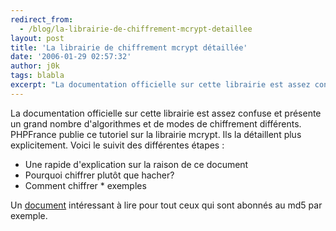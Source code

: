 ```yaml
---
redirect_from:
  - /blog/la-librairie-de-chiffrement-mcrypt-detaillee
layout: post
title: 'La librairie de chiffrement mcrypt détaillée'
date: '2006-01-29 02:57:32'
author: j0k
tags: blabla
excerpt: "La documentation officielle sur cette librairie est assez confuse et présente un grand nombre d'algorithmes et de modes de chiffrement différents.     \nPHPFrance publie ce tutoriel sur la librairie mcrypt. Ils la détaillent plus explicitement. Voici le suivit des différentes étapes :  \n  \n* Une rapide d'explication sur la raison de ce document  \n  …"
---
```


La documentation officielle sur cette librairie est assez confuse et présente un grand nombre d'algorithmes et de modes de chiffrement différents.
PHPFrance publie ce tutoriel sur la librairie mcrypt. Ils la détaillent plus explicitement. Voici le suivit des différentes étapes :

* Une rapide d'explication sur la raison de ce document
* Pourquoi chiffrer plutôt que hacher?
* Comment chiffrer * exemples

Un [document](http://www.phpfrance.com/tutoriaux/index.php/2006/01/29/38-la-librairie-de-chiffrement-mcrypt-ripat) intéressant à lire pour tout ceux qui sont abonnés au md5 par exemple.
